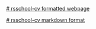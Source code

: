 [# rsschool-cv formatted webpage](https://goncharof.github.io/rsschool-cv/)

[# rsschool-cv markdown format](https://goncharof.github.io/rsschool-cv/cv)
